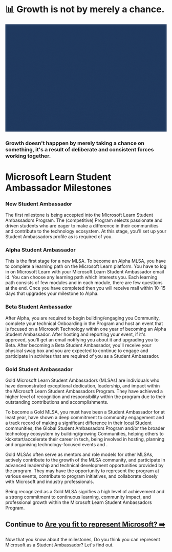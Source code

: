 # :bar_chart: Growth is not by merely a chance.

<img src="./../images/MLSA_Milestones.gif"><br>

<h3> Growth doesn't happpen by merely taking a chance on something, it's a result of deliberate and consistent forces working together. <h3>

  # Microsoft Learn Student Ambassador Milestones

  ### New Student Ambassador

  The first milestone is being accepted into the Microsoft Learn Student Ambassadors Program. The (competitive) Program selects passionate and driven students who are eager to make a difference in their communities and contribute to the technology ecosystem. At this stage, you'll set up your Student Ambassadors profile as is required of you.

  ### Alpha Student Ambassador

  This is the first stage for a new MLSA. To become an Alpha MLSA, you have to complete a learning path on the Microsoft Learn platform. You have to log in on Microsoft Learn with your Microsoft Learn Student Ambassador email id. You can choose any learning path which interests you. Each learning path consists of few modules and in each module, there are few questions at the end. Once you have completed then you will receive mail within 10–15 days that upgrades your milestone to Alpha.

  ### Beta Student Ambassador

  After Alpha, you are required to begin building/engaging you Community, complete your technical Onboarding in the Program and host an event that is focused on a Microsoft Technology within one year of becoming an Alpha Student Ambassador. After hosting and reporting your event, if it's approved, you'll get an email notifying you about it and upgrading you to Beta. After becoming a Beta Student Ambassador, you'll receive your physical swag box and you are expected to continue to engage and participate in activites that are required of you as a Student Ambassador. 

  ### Gold Student Ambassador

  Gold Microsoft Learn Student Ambassadors (MLSAs) are individuals who have demonstrated exceptional dedication, leadership, and impact within the Microsoft Learn Student Ambassadors Program. They have achieved a higher level of recognition and responsibility within the program due to their outstanding contributions and accomplishments.

  To become a Gold MLSA, you must have been a Student Ambassador for at least year, have shown a deep commitment to community engagement and a track record of making a significant difference in their local Student communities, the Global Student Ambassadors Program and/or the broader technology ecosystem by building/growing Communities, helping others to kickstart/accelerate their career in tech, being involved in hosting, planning and organising technology-focused events and .

  Gold MLSAs often serve as mentors and role models for other MLSAs, actively contribute to the growth of the MLSA community, and participate in advanced leadership and technical development opportunities provided by the program. They may have the opportunity to represent the program at various events, contribute to program initiatives, and collaborate closely with Microsoft and industry professionals.

  Being recognized as a Gold MLSA signifies a high level of achievement and a strong commitment to continuous learning, community impact, and professional growth within the Microsoft Learn Student Ambassadors Program.

  ## Continue to [Are you fit to represent Microsoft? :arrow_right:](./4_fit_to_represent_microsoft?.md)
  
  Now that you know about the milestones, Do you think you can represent Microsoft as a Student Ambassador? Let's find out. 
